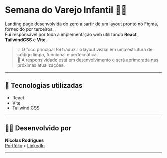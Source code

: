 # Semana do Varejo Infantil 🧸✨

Landing page desenvolvida do zero a partir de um layout pronto no Figma, fornecido por terceiros.  
Fui responsável por toda a implementação web utilizando **React**, **TailwindCSS** e **Vite**.

> 💡 O foco principal foi traduzir o layout visual em uma estrutura de código limpa, funcional e performática.  
> 📲 A responsividade está em desenvolvimento e será aprimorada nas próximas atualizações.

---

## 🚀 Tecnologias utilizadas

- React
- Vite
- Tailwind CSS

---

## 👨‍💻 Desenvolvido por

**Nicolas Rodrigues**  
[Portfólio](https://nicolasralves.github.io/portifolio.nicolas.2025/) • [LinkedIn](https://www.linkedin.com/in/nicolasralves)

---
